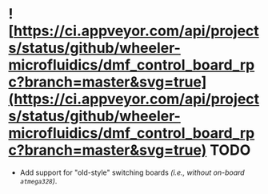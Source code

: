 ![https://ci.appveyor.com/api/projects/status/github/wheeler-microfluidics/dmf_control_board_rpc?branch=master&svg=true](https://ci.appveyor.com/api/projects/status/github/wheeler-microfluidics/dmf_control_board_rpc?branch=master&svg=true)
TODO
====

 - Add support for "old-style" switching boards _(i.e., without on-board
   `atmega328`)_.
